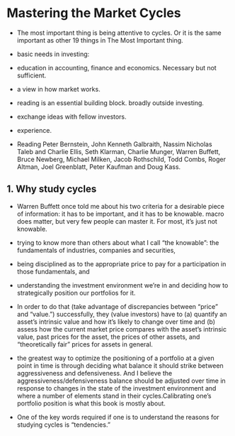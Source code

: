 # Mastering the Market Cycles
  

-   The most important thing is being attentive to cycles. Or it is the same important as other 19 things in The Most Important thing.
    
-   basic needs in investing:
    

-   education in accounting, finance and economics. Necessary but not sufficient.
    
-   a view in how market works.
    
-   reading is an essential building block. broadly outside investing.
    
-   exchange ideas with fellow investors.
    
-   experience.
    

-   Reading Peter Bernstein, John Kenneth Galbraith, Nassim Nicholas Taleb and Charlie Ellis, Seth Klarman, Charlie Munger, Warren Buffett, Bruce Newberg, Michael Milken, Jacob Rothschild, Todd Combs, Roger Altman, Joel Greenblatt, Peter Kaufman and Doug Kass.
    



## 1.  Why study cycles
    

-   Warren Buffett once told me about his two criteria for a desirable piece of information: it has to be important, and it has to be knowable. macro does matter, but very few people can master it. For most, it’s just not knowable.
    

-   trying to know more than others about what I call “the knowable”: the fundamentals of industries, companies and securities,
    
-   being disciplined as to the appropriate price to pay for a participation in those fundamentals, and
    
-   understanding the investment environment we’re in and deciding how to strategically position our portfolios for it.
    

-   In order to do that (take advantage of discrepancies between “price” and “value.”) successfully, they (value investors) have to (a) quantify an asset’s intrinsic value and how it’s likely to change over time and (b) assess how the current market price compares with the asset’s intrinsic value, past prices for the asset, the prices of other assets, and “theoretically fair” prices for assets in general.
    
-   the greatest way to optimize the positioning of a portfolio at a given point in time is through deciding what balance it should strike between aggressiveness and defensiveness. And I believe the aggressiveness/defensiveness balance should be adjusted over time in response to changes in the state of the investment environment and where a number of elements stand in their cycles.Calibrating one’s portfolio position is what this book is mostly about.
    
-   One of the key words required if one is to understand the reasons for studying cycles is “tendencies.”
    
<!--stackedit_data:
eyJoaXN0b3J5IjpbLTE5OTc4ODg1NTMsMTk4NTk5NzYyMl19
-->